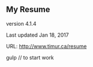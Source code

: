 ## My Resume

version 4.1.4

Last updated Jan 18, 2017

URL: http://www.timur.ca/resume


gulp 
// to start work


 
